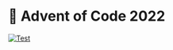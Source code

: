# 🎄 Advent of Code 2022

[![Test](https://github.com/jskrd/advent-of-code-2022/actions/workflows/test.yml/badge.svg)](https://github.com/jskrd/advent-of-code-2022/actions/workflows/test.yml)
